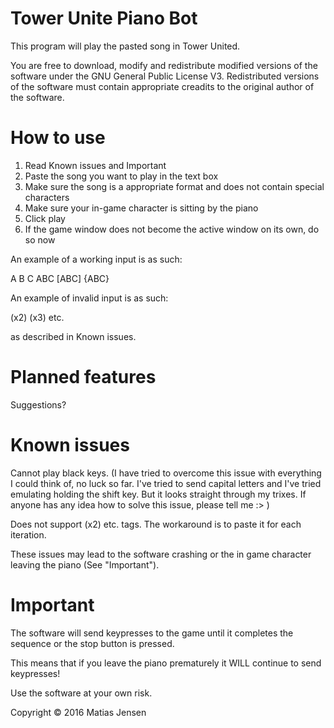 # Tower Unite Piano Bot
This program will play the pasted song in Tower United.

You are free to download, modify and redistribute modified versions of the software under the GNU General Public License V3.
Redistributed versions of the software must contain appropriate creadits to the original author of the software.

# How to use
1. Read Known issues and Important
2. Paste the song you want to play in the text box
3. Make sure the song is a appropriate format and does not contain special characters
4. Make sure your in-game character is sitting by the piano 
5. Click play
6. If the game window does not become the active window on its own, do so now

An example of a working input is as such:

A B C ABC [ABC] {ABC}

An example of invalid input is as such:

(x2) (x3) etc.

as described in Known issues.

# Planned features

Suggestions?

# Known issues
Cannot play black keys.
(I have tried to overcome this issue with everything I could think of, no luck so far.
I've tried to send capital letters and I've tried emulating holding the shift key. But it looks straight through my trixes.
If anyone has any idea how to solve this issue, please tell me :> )

Does not support (x2) etc. tags. The workaround is to paste it for each iteration.

These issues may lead to the software crashing or the in game character leaving the piano (See "Important").

# Important
The software will send keypresses to the game until it completes the sequence or the stop button is pressed.

This means that if you leave the piano prematurely it WILL continue to send keypresses!

Use the software at your own risk.

Copyright © 2016 Matias Jensen
